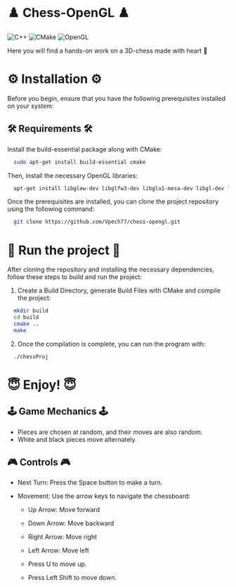 # ♟️ Chess-OpenGL ♟️

![C++](https://img.shields.io/badge/c++-%2300599C.svg?style=for-the-badge&logo=c%2B%2B&logoColor=white)
![CMake](https://img.shields.io/badge/CMake-%23008FBA.svg?style=for-the-badge&logo=cmake&logoColor=white)
![OpenGL](https://img.shields.io/badge/OpenGL-%23FFFFFF.svg?style=for-the-badge&logo=opengl)

Here you will find a hands-on work on a 3D-chess made with heart 💖 

# ⚙️ Installation ⚙️

Before you begin, ensure that you have the following prerequisites installed on your system:

## 🛠 Requirements 🛠

Install the build-essential package along with CMake:

```bash
  sudo apt-get install build-essential cmake
```

Then, install the necessary OpenGL libraries:

```bash
  apt-get install libglew-dev libglfw3-dev libglu1-mesa-dev libgl-dev libxrandr-dev libxi-dev libxinerama-dev libx11-dev libglm-dev
```

Once the prerequisites are installed, you can clone the project repository using the following command:

```bash
  git clone https://github.com/Vpech77/chess-opengl.git
```

# 🚀 Run the project 🚀

After cloning the repository and installing the necessary dependencies, follow these steps to build and run the project:

1. Create a Build Directory, generate Build Files with CMake and compile the project:
   
```bash
  mkdir build
  cd build
  cmake ..
  make
```

2. Once the compilation is complete, you can run the program with:

```bash
  ./chessProj
```

# 😇 Enjoy! 😇

## 🕹️ Game Mechanics 🕹️

- Pieces are chosen at random, and their moves are also random.
- White and black pieces move alternately.

## 🎮 Controls 🎮

- Next Turn: Press the Space button to make a turn.

- Movement: Use the arrow keys to navigate the chessboard:

    - Up Arrow: Move forward

    - Down Arrow: Move backward

    - Right Arrow: Move right

    - Left Arrow: Move left

    - Press U to move up.

    - Press Left Shift to move down.
